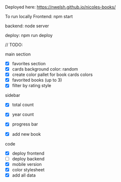 Deployed here:
https://nwelsh.github.io/nicoles-books/

To run locally
Frontend: npm start

backend: node server

deploy: npm run deploy

// TODO:

main section
- [x] favorites section
- [x] cards background color: random
- [x] create color pallet for book cards colors
- [x] favorited books (up to 3)
- [x] filter by rating style

sidebar
- [x] total count
- [x] year count 
- [x] progress bar 
- [x] add new book


code
- [x] deploy frontend
- [ ] deploy backend
- [x] mobile version
- [x] color stylesheet
- [x] add all data
